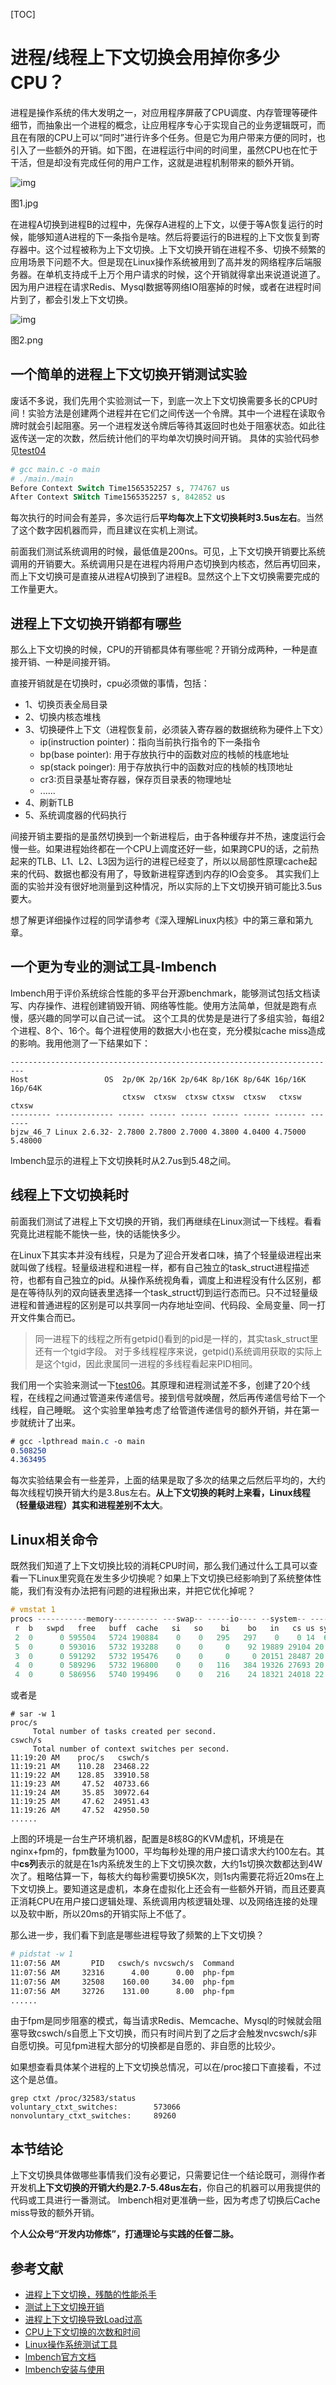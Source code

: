 [TOC]

# 进程/线程上下文切换会用掉你多少CPU？

进程是操作系统的伟大发明之一，对应用程序屏蔽了CPU调度、内存管理等硬件细节，而抽象出一个进程的概念，让应用程序专心于实现自己的业务逻辑既可，而且在有限的CPU上可以“同时”进行许多个任务。但是它为用户带来方便的同时，也引入了一些额外的开销。如下图，在进程运行中间的时间里，虽然CPU也在忙于干活，但是却没有完成任何的用户工作，这就是进程机制带来的额外开销。



![img](https://upload-images.jianshu.io/upload_images/3183868-46f9de817cb49f13.jpg?imageMogr2/auto-orient/strip|imageView2/2/w/799/format/webp)

图1.jpg

在进程A切换到进程B的过程中，先保存A进程的上下文，以便于等A恢复运行的时候，能够知道A进程的下一条指令是啥。然后将要运行的B进程的上下文恢复到寄存器中。这个过程被称为上下文切换。上下文切换开销在进程不多、切换不频繁的应用场景下问题不大。但是现在Linux操作系统被用到了高并发的网络程序后端服务器。在单机支持成千上万个用户请求的时候，这个开销就得拿出来说道说道了。因为用户进程在请求Redis、Mysql数据等网络IO阻塞掉的时候，或者在进程时间片到了，都会引发上下文切换。



![img](https://upload-images.jianshu.io/upload_images/3183868-d46ab88d44321fb7.png?imageMogr2/auto-orient/strip|imageView2/2/w/1182/format/webp)

图2.png

## 一个简单的进程上下文切换开销测试实验

废话不多说，我们先用个实验测试一下，到底一次上下文切换需要多长的CPU时间！实验方法是创建两个进程并在它们之间传送一个令牌。其中一个进程在读取令牌时就会引起阻塞。另一个进程发送令牌后等待其返回时也处于阻塞状态。如此往返传送一定的次数，然后统计他们的平均单次切换时间开销。
具体的实验代码参见[test04](https://links.jianshu.com/go?to=tests%2Ftest04%2Fmain.c)

```php
# gcc main.c -o main
# ./main./main
Before Context Switch Time1565352257 s, 774767 us
After Context SWitch Time1565352257 s, 842852 us
```

每次执行的时间会有差异，多次运行后**平均每次上下文切换耗时3.5us左右**。当然了这个数字因机器而异，而且建议在实机上测试。

前面我们测试系统调用的时候，最低值是200ns。可见，上下文切换开销要比系统调用的开销要大。系统调用只是在进程内将用户态切换到内核态，然后再切回来，而上下文切换可是直接从进程A切换到了进程B。显然这个上下文切换需要完成的工作量更大。

## 进程上下文切换开销都有哪些

那么上下文切换的时候，CPU的开销都具体有哪些呢？开销分成两种，一种是直接开销、一种是间接开销。

直接开销就是在切换时，cpu必须做的事情，包括：

- 1、切换页表全局目录
- 2、切换内核态堆栈
- 3、切换硬件上下文（进程恢复前，必须装入寄存器的数据统称为硬件上下文）
  - ip(instruction pointer)：指向当前执行指令的下一条指令
  - bp(base pointer): 用于存放执行中的函数对应的栈帧的栈底地址
  - sp(stack poinger): 用于存放执行中的函数对应的栈帧的栈顶地址
  - cr3:页目录基址寄存器，保存页目录表的物理地址
  - ......
- 4、刷新TLB
- 5、系统调度器的代码执行

间接开销主要指的是虽然切换到一个新进程后，由于各种缓存并不热，速度运行会慢一些。如果进程始终都在一个CPU上调度还好一些，如果跨CPU的话，之前热起来的TLB、L1、L2、L3因为运行的进程已经变了，所以以局部性原理cache起来的代码、数据也都没有用了，导致新进程穿透到内存的IO会变多。 其实我们上面的实验并没有很好地测量到这种情况，所以实际的上下文切换开销可能比3.5us要大。

想了解更详细操作过程的同学请参考《深入理解Linux内核》中的第三章和第九章。

## 一个更为专业的测试工具-lmbench

lmbench用于评价系统综合性能的多平台开源benchmark，能够测试包括文档读写、内存操作、进程创建销毁开销、网络等性能。使用方法简单，但就是跑有点慢，感兴趣的同学可以自己试一试。
这个工具的优势是是进行了多组实验，每组2个进程、8个、16个。每个进程使用的数据大小也在变，充分模拟cache miss造成的影响。我用他测了一下结果如下：

```undefined
-------------------------------------------------------------------------
Host                 OS  2p/0K 2p/16K 2p/64K 8p/16K 8p/64K 16p/16K 16p/64K
                         ctxsw  ctxsw  ctxsw ctxsw  ctxsw   ctxsw   ctxsw
--------- ------------- ------ ------ ------ ------ ------ ------- -------
bjzw_46_7 Linux 2.6.32- 2.7800 2.7800 2.7000 4.3800 4.0400 4.75000 5.48000
```

lmbench显示的进程上下文切换耗时从2.7us到5.48之间。

## 线程上下文切换耗时

前面我们测试了进程上下文切换的开销，我们再继续在Linux测试一下线程。看看究竟比进程能不能快一些，快的话能快多少。

在Linux下其实本并没有线程，只是为了迎合开发者口味，搞了个轻量级进程出来就叫做了线程。轻量级进程和进程一样，都有自己独立的task_struct进程描述符，也都有自己独立的pid。从操作系统视角看，调度上和进程没有什么区别，都是在等待队列的双向链表里选择一个task_struct切到运行态而已。只不过轻量级进程和普通进程的区别是可以共享同一内存地址空间、代码段、全局变量、同一打开文件集合而已。

> 同一进程下的线程之所有getpid()看到的pid是一样的，其实task_struct里还有一个tgid字段。 对于多线程程序来说，getpid()系统调用获取的实际上是这个tgid，因此隶属同一进程的多线程看起来PID相同。

我们用一个实验来测试一下[test06](https://links.jianshu.com/go?to=tests%2Ftest06%2Fmain.c)。其原理和进程测试差不多，创建了20个线程，在线程之间通过管道来传递信号。接到信号就唤醒，然后再传递信号给下一个线程，自己睡眠。 这个实验里单独考虑了给管道传递信号的额外开销，并在第一步就统计了出来。

```css
# gcc -lpthread main.c -o main
0.508250
4.363495
```

每次实验结果会有一些差异，上面的结果是取了多次的结果之后然后平均的，大约每次线程切换开销大约是3.8us左右。**从上下文切换的耗时上来看，Linux线程（轻量级进程）其实和进程差别不太大**。

## Linux相关命令

既然我们知道了上下文切换比较的消耗CPU时间，那么我们通过什么工具可以查看一下Linux里究竟在发生多少切换呢？如果上下文切换已经影响到了系统整体性能，我们有没有办法把有问题的进程揪出来，并把它优化掉呢？

```objectivec
# vmstat 1
procs -----------memory---------- ---swap-- -----io---- --system-- -----cpu-----
 r  b   swpd   free   buff  cache   si   so    bi    bo   in   cs us sy id wa st
 2  0      0 595504   5724 190884    0    0   295   297    0    0 14  6 75  0  4
 5  0      0 593016   5732 193288    0    0     0    92 19889 29104 20  6 67  0  7
 3  0      0 591292   5732 195476    0    0     0     0 20151 28487 20  6 66  0  8
 4  0      0 589296   5732 196800    0    0   116   384 19326 27693 20  7 67  0  7
 4  0      0 586956   5740 199496    0    0   216    24 18321 24018 22  8 62  0  8
```

或者是

```tsx
# sar -w 1
proc/s
     Total number of tasks created per second.
cswch/s
     Total number of context switches per second.
11:19:20 AM    proc/s   cswch/s
11:19:21 AM    110.28  23468.22
11:19:22 AM    128.85  33910.58
11:19:23 AM     47.52  40733.66
11:19:24 AM     35.85  30972.64
11:19:25 AM     47.62  24951.43
11:19:26 AM     47.52  42950.50
......
```

上图的环境是一台生产环境机器，配置是8核8G的KVM虚机，环境是在nginx+fpm的，fpm数量为1000，平均每秒处理的用户接口请求大约100左右。其中**cs列**表示的就是在1s内系统发生的上下文切换次数，大约1s切换次数都达到4W次了。粗略估算一下，每核大约每秒需要切换5K次，则1s内需要花将近20ms在上下文切换上。要知道这是虚机，本身在虚拟化上还会有一些额外开销，而且还要真正消耗CPU在用户接口逻辑处理、系统调用内核逻辑处理、以及网络连接的处理以及软中断，所以20ms的开销实际上不低了。

那么进一步，我们看下到底是哪些进程导致了频繁的上下文切换？

```bash
# pidstat -w 1
11:07:56 AM       PID   cswch/s nvcswch/s  Command
11:07:56 AM     32316      4.00      0.00  php-fpm
11:07:56 AM     32508    160.00     34.00  php-fpm
11:07:56 AM     32726    131.00      8.00  php-fpm
......
```

由于fpm是同步阻塞的模式，每当请求Redis、Memcache、Mysql的时候就会阻塞导致cswch/s自愿上下文切换，而只有时间片到了之后才会触发nvcswch/s非自愿切换。可见fpm进程大部分的切换都是自愿的、非自愿的比较少。

如果想查看具体某个进程的上下文切换总情况，可以在/proc接口下直接看，不过这个是总值。

```undefined
grep ctxt /proc/32583/status
voluntary_ctxt_switches:        573066
nonvoluntary_ctxt_switches:     89260
```

## 本节结论

上下文切换具体做哪些事情我们没有必要记，只需要记住一个结论既可，测得作者开发机**上下文切换的开销大约是2.7-5.48us左右**，你自己的机器可以用我提供的代码或工具进行一番测试。
lmbench相对更准确一些，因为考虑了切换后Cache miss导致的额外开销。

**个人公众号“开发内功修炼”，打通理论与实践的任督二脉。**

## 参考文献

- [进程上下文切换，残酷的性能杀手](https://links.jianshu.com/go?to=https%3A%2F%2Fwww.cnblogs.com%2Femperor_zark%2Farchive%2F2012%2F12%2F11%2Fcontext_switch_1.html)
- [测试上下文切换开销](https://links.jianshu.com/go?to=https%3A%2F%2Focelot1985-163-com.iteye.com%2Fblog%2F1029949)
- [进程上下文切换导致Load过高](https://links.jianshu.com/go?to=http%3A%2F%2Fwww.361way.com%2Flinux-context-switch%2F5131.html)
- [CPU上下文切换的次数和时间](https://links.jianshu.com/go?to=https%3A%2F%2Fiamzhongyong.iteye.com%2Fblog%2F1895728)
- [Linux操作系统测试工具](https://links.jianshu.com/go?to=http%3A%2F%2Fcfdtesting.com%2F879156.html)
- [lmbench官方文档](https://links.jianshu.com/go?to=http%3A%2F%2Fwww.bitmover.com%2Flmbench%2Flmbench.html)
- [lmbench安装与使用](https://links.jianshu.com/go?to=http%3A%2F%2Fwww.itboth.com%2Fd%2FrU7FnmEzmYR3%2Flinux-build)